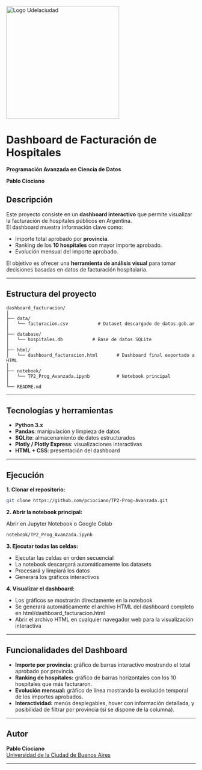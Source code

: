 <img src="https://universidaddelaciudad.bue.edu.ar/pluginfile.php/1/theme_universidadelaciudad/logo/1756916448/Udelaciudad-logo-preferencial_de%20Bs%20As.png" alt="Logo Udelaciudad" width="300">

# Dashboard de Facturación de Hospitales

**Programación Avanzada en Ciencia de Datos**

**Pablo Ciociano**

## Descripción

Este proyecto consiste en un **dashboard interactivo** que permite visualizar la facturación de hospitales públicos en Argentina.  
El dashboard muestra información clave como:

- Importe total aprobado por **provincia**.
- Ranking de los **10 hospitales** con mayor importe aprobado.
- Evolución mensual del importe aprobado.

El objetivo es ofrecer una **herramienta de análisis visual** para tomar decisiones basadas en datos de facturación hospitalaria.

---

## Estructura del proyecto

```
dashboard_facturacion/
│
├── data/
│   └── facturacion.csv           # Dataset descargado de datos.gob.ar
│
├── database/
│   └── hospitales.db           # Base de datos SQLite
│
├── html/
│   └── dashboard_facturacion.html       # Dashboard final exportado a HTML
│
├── notebook/
│   └── TP2_Prog_Avanzada.ipynb          # Notebook principal
│
└── README.md             
```

---

## Tecnologías y herramientas

- **Python 3.x**
- **Pandas**: manipulación y limpieza de datos
- **SQLite**: almacenamiento de datos estructurados
- **Plotly / Plotly Express**: visualizaciones interactivas
- **HTML + CSS**: presentación del dashboard

---

## Ejecución

**1. Clonar el repositorio:**

```bash
git clone https://github.com/pciociano/TP2-Prog-Avanzada.git
```

**2. Abrir la notebook principal:**

   Abrir en Jupyter Notebook o Google Colab
```bash
notebook/TP2_Prog_Avanzada.ipynb
```

**3. Ejecutar todas las celdas:**

- Ejecutar las celdas en orden secuencial
- La notebook descargará automáticamente los datasets
- Procesará y limpiará los datos
- Generará los gráficos interactivos

**4. Visualizar el dashboard:**

- Los gráficos se mostrarán directamente en la notebook
- Se generará automáticamente el archivo HTML del dashboard completo en html/dashboard_facturacion.html
- Abrir el archivo HTML en cualquier navegador web para la visualización interactiva

---

## Funcionalidades del Dashboard

- **Importe por provincia:** gráfico de barras interactivo mostrando el total aprobado por provincia.
- **Ranking de hospitales:** gráfico de barras horizontales con los 10 hospitales que más facturaron.
- **Evolución mensual:** gráfico de línea mostrando la evolución temporal de los importes aprobados.
- **Interactividad:** menús desplegables, hover con información detallada, y posibilidad de filtrar por provincia (si se dispone de la columna).

---

## Autor

**Pablo Ciociano**  
[Universidad de la Ciudad de Buenos Aires](https://universidaddelaciudad.bue.edu.ar)

---

